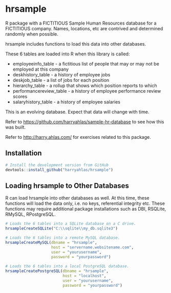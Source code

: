 # hrsample

R package with a FICTITIOUS Sample Human Resources database for a FICTITIOUS company.  Names, locations, etc are contrived and determined randomly when possible.

hrsample includes functions to load this data into other databases.

These 6 tables are loaded into R when this library is called:
- employeeinfo_table - a fictitious list of people that may or may not be employed at this company
- deskhistory_table - a history of employee jobs
- deskjob_table - a list of jobs for each position
- hierarchy_table - a rollup that shows which position reports to which
- performancereview_table - a history of employee performance review scores
- salaryhistory_table - a history of employee salaries

This is an evolving database.  Expect that data will change with time.

Refer to https://github.com/harryahlas/sample-hr-database to see how this was built.

Refer to http://harry.ahlas.com/ for exercises related to this package.

## Installation

```R
# Install the development version from GitHub
devtools::install_github("harryahlas/hrsample")
```

## Loading hrsample to Other Databases

R can load hrsample into other databases as well.  At this time, these functions will load the data only, i.e. no keys, referential integrity etc.  These functions may require additional package installations such as DBI, RSQLite, RMySQL, RPostgreSQL.
```R
# Loads the 6 tables into a SQLite database on a C drive.
hrsampleCreateSQLite("C:\\sqlite\\my_db.sqlite3")

# Loads the 6 tables into a remote MySQL database.
hrsampleCreateMySQL(dbname = "hrsample",
                    host = "servername.websitename.com",
                    user = "yourusername",
                    password = "yourpassword")
                    
# Loads the 6 tables into a local PostgreSQL database.
hrsampleCreatePostgreSQL(dbname = "hrsample",
                         host = "localhost",
                         user = "yourusername",
                         password = "yourpassword")
```

